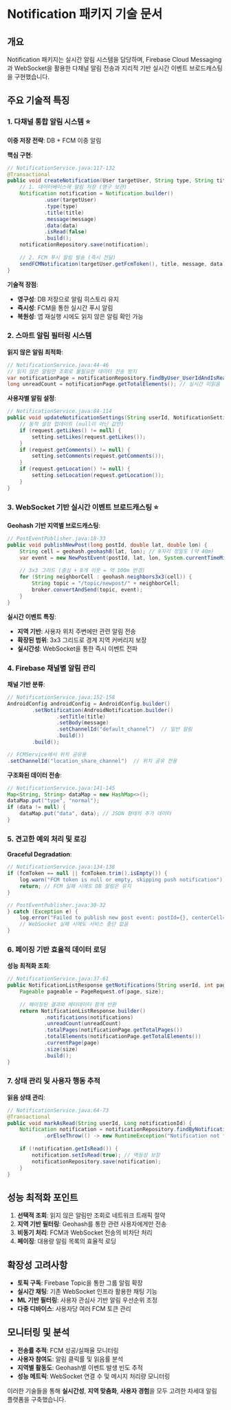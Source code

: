 # Notification 패키지 기술 문서

## 개요
Notification 패키지는 실시간 알림 시스템을 담당하며, Firebase Cloud Messaging과 WebSocket을 활용한 다채널 알림 전송과 지리적 기반 실시간 이벤트 브로드캐스팅을 구현했습니다.

## 주요 기술적 특징

### 1. 다채널 통합 알림 시스템 ⭐

**이중 저장 전략**: DB + FCM 이중 알림

**핵심 구현**:
```java
// NotificationService.java:117-132
@Transactional
public void createNotification(User targetUser, String type, String title, String message, String data) {
    // 1. 데이터베이스에 알림 저장 (영구 보관)
    Notification notification = Notification.builder()
            .user(targetUser)
            .type(type)
            .title(title)
            .message(message)
            .data(data)
            .isRead(false)
            .build();
    notificationRepository.save(notification);
    
    // 2. FCM 푸시 알림 발송 (즉시 전달)
    sendFCMNotification(targetUser.getFcmToken(), title, message, data);
}
```

**기술적 장점**:
- **영구성**: DB 저장으로 알림 히스토리 유지
- **즉시성**: FCM을 통한 실시간 푸시 알림
- **복원성**: 앱 재실행 시에도 읽지 않은 알림 확인 가능

### 2. 스마트 알림 필터링 시스템

**읽지 않은 알림 최적화**:
```java
// NotificationService.java:44-46
// 읽지 않은 알림만 조회로 불필요한 데이터 전송 방지
var notificationPage = notificationRepository.findByUser_UserIdAndIsReadFalseOrderByCreatedAtDesc(userId, pageable);
long unreadCount = notificationPage.getTotalElements(); // 실시간 미읽음 개수
```

**사용자별 알림 설정**:
```java
// NotificationService.java:84-114
public void updateNotificationSettings(String userId, NotificationSettingsRequest request) {
    // 동적 설정 업데이트 (null이 아닌 값만)
    if (request.getLikes() != null) {
        setting.setLikes(request.getLikes());
    }
    if (request.getComments() != null) {
        setting.setComments(request.getComments());
    }
    if (request.getLocation() != null) {
        setting.setLocation(request.getLocation());
    }
}
```

### 3. WebSocket 기반 실시간 이벤트 브로드캐스팅 ⭐

**Geohash 기반 지역별 브로드캐스팅**:
```java
// PostEventPublisher.java:18-33
public void publishNewPost(long postId, double lat, double lon) {
    String cell = geohash.geohash8(lat, lon); // 8자리 정밀도 (약 40m)
    var event = new NewPostEvent(postId, lat, lon, System.currentTimeMillis());
    
    // 3x3 그리드 (중심 + 8개 이웃 = 약 100m 반경)
    for (String neighborCell : geohash.neighbors3x3(cell)) {
        String topic = "/topic/newpost/" + neighborCell;
        broker.convertAndSend(topic, event);
    }
}
```

**실시간 이벤트 특징**:
- **지역 기반**: 사용자 위치 주변에만 관련 알림 전송
- **확장된 범위**: 3x3 그리드로 경계 지역 커버리지 보장
- **실시간성**: WebSocket을 통한 즉시 이벤트 전파

### 4. Firebase 채널별 알림 관리

**채널 기반 분류**:
```java
// NotificationService.java:152-158
AndroidConfig androidConfig = AndroidConfig.builder()
        .setNotification(AndroidNotification.builder()
                .setTitle(title)
                .setBody(message)
                .setChannelId("default_channel")  // 일반 알림
                .build())
        .build();

// FCMService에서 위치 공유용
.setChannelId("location_share_channel")  // 위치 공유 전용
```

**구조화된 데이터 전송**:
```java
// NotificationService.java:141-145
Map<String, String> dataMap = new HashMap<>();
dataMap.put("type", "normal");
if (data != null) {
    dataMap.put("data", data); // JSON 형태의 추가 데이터
}
```

### 5. 견고한 예외 처리 및 로깅

**Graceful Degradation**:
```java
// NotificationService.java:134-138
if (fcmToken == null || fcmToken.trim().isEmpty()) {
    log.warn("FCM token is null or empty, skipping push notification");
    return; // FCM 실패 시에도 DB 알림은 유지
}

// PostEventPublisher.java:30-32
} catch (Exception e) {
    log.error("Failed to publish new post event: postId={}, centerCell={}", postId, cell, e);
    // WebSocket 실패 시에도 서비스 중단 없음
}
```

### 6. 페이징 기반 효율적 데이터 로딩

**성능 최적화 조회**:
```java
// NotificationService.java:37-61
public NotificationListResponse getNotifications(String userId, int page, int size) {
    Pageable pageable = PageRequest.of(page, size);
    
    // 페이징된 결과와 메타데이터 함께 반환
    return NotificationListResponse.builder()
            .notifications(notifications)
            .unreadCount(unreadCount)
            .totalPages(notificationPage.getTotalPages())
            .totalElements(notificationPage.getTotalElements())
            .currentPage(page)
            .size(size)
            .build();
}
```

### 7. 상태 관리 및 사용자 행동 추적

**읽음 상태 관리**:
```java
// NotificationService.java:64-73
@Transactional
public void markAsRead(String userId, Long notificationId) {
    Notification notification = notificationRepository.findByNotificationIdAndUser_UserId(notificationId, userId)
            .orElseThrow(() -> new RuntimeException("Notification not found or access denied"));
    
    if (!notification.getIsRead()) {
        notification.setIsRead(true); // 멱등성 보장
        notificationRepository.save(notification);
    }
}
```

## 성능 최적화 포인트

1. **선택적 조회**: 읽지 않은 알림만 조회로 네트워크 트래픽 절약
2. **지역 기반 필터링**: Geohash를 통한 관련 사용자에게만 전송
3. **비동기 처리**: FCM과 WebSocket 전송의 비차단 처리
4. **페이징**: 대용량 알림 목록의 효율적 로딩

## 확장성 고려사항

- **토픽 구독**: Firebase Topic을 통한 그룹 알림 확장
- **실시간 채팅**: 기존 WebSocket 인프라 활용한 채팅 기능
- **ML 기반 필터링**: 사용자 관심사 기반 알림 우선순위 조정
- **다중 디바이스**: 사용자당 여러 FCM 토큰 관리

## 모니터링 및 분석

- **전송률 추적**: FCM 성공/실패율 모니터링
- **사용자 참여도**: 알림 클릭률 및 읽음률 분석
- **지역별 활동도**: Geohash별 이벤트 발생 빈도 추적
- **성능 메트릭**: WebSocket 연결 수 및 메시지 처리량 모니터링

이러한 기술들을 통해 **실시간성**, **지역 맞춤화**, **사용자 경험**을 모두 고려한 차세대 알림 플랫폼을 구축했습니다.